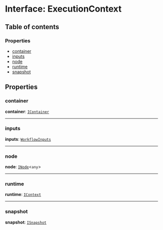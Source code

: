 # Interface: ExecutionContext

## Table of contents

### Properties

* [container](/auto-docs/interface/interfaces/ExecutionContext.md#container)
* [inputs](/auto-docs/interface/interfaces/ExecutionContext.md#inputs)
* [node](/auto-docs/interface/interfaces/ExecutionContext.md#node)
* [runtime](/auto-docs/interface/interfaces/ExecutionContext.md#runtime)
* [snapshot](/auto-docs/interface/interfaces/ExecutionContext.md#snapshot)

## Properties

### container

**container**: [`IContainer`](/auto-docs/interface/interfaces/IContainer.md)

***

### inputs

**inputs**: [`WorkflowInputs`](/auto-docs/interface/types/WorkflowInputs.md)

***

### node

**node**: [`INode`](/auto-docs/interface/interfaces/INode.md)<`any`>

***

### runtime

**runtime**: [`IContext`](/auto-docs/interface/interfaces/IContext.md)

***

### snapshot

**snapshot**: [`ISnapshot`](/auto-docs/interface/interfaces/ISnapshot.md)
